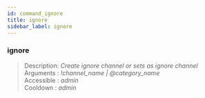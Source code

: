 ```yaml
---
id: command_ignore
title: ignore
sidebar_label: ignore
---
```


### ignore

> Description: _Create ignore channel or sets as ignore channel_<br>
> Arguments  : _!channel\_name \| @category\_name_<br>
> Accessible : _admin_<br>
> Cooldown   : _admin_<br>